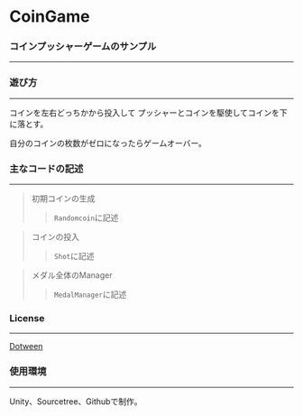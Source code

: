 # CoinGame

### コインプッシャーゲームのサンプル
___

### 遊び方
___
コインを左右どっちかから投入して
プッシャーとコインを駆使してコインを下に落とす。

自分のコインの枚数がゼロになったらゲームオーバー。

### 主なコードの記述
___
> 初期コインの生成
>> `Randomcoin`に記述

> コインの投入
>> `Shot`に記述

> メダル全体のManager
>> `MedalManager`に記述

### License
___
[Dotween](https://assetstore.unity.com/packages/tools/animation/dotween-hotween-v2-27676?locale=ja-JP)

### 使用環境
___

Unity、Sourcetree、Githubで制作。
